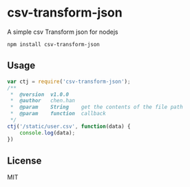 # csv-transform-json #
A simple csv Transform json for nodejs

```
npm install csv-transform-json
```

## Usage

``` js
var ctj = require('csv-transform-json');
/** 
 *	@version  v1.0.0
 *  @author   chen.han
 *  @param    String    get the contents of the file path
 *  @param    function  callback
 */
ctj('/static/user.csv', function(data) {
	console.log(data);
})
```
## License
MIT